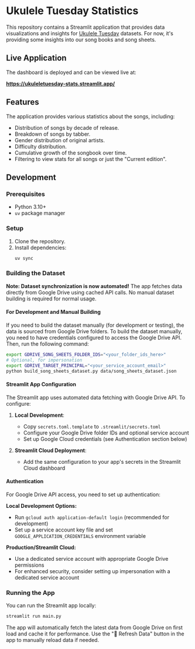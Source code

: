 # Ukulele Tuesday Statistics

This repository contains a Streamlit application that provides data visualizations and insights for [Ukulele Tuesday](https://www.ukuleletuesday.ie/) datasets. For now, it's providing some insights into our song books and song sheets.

## Live Application

The dashboard is deployed and can be viewed live at:

**https://ukuleletuesday-stats.streamlit.app/**

## Features

The application provides various statistics about the songs, including:
- Distribution of songs by decade of release.
- Breakdown of songs by tabber.
- Gender distribution of original artists.
- Difficulty distribution.
- Cumulative growth of the songbook over time.
- Filtering to view stats for all songs or just the "Current edition".

## Development

### Prerequisites
- Python 3.10+
- `uv` package manager

### Setup
1. Clone the repository.
2. Install dependencies:
   ```bash
   uv sync
   ```

### Building the Dataset

**Note: Dataset synchronization is now automated!** The app fetches data directly from Google Drive using cached API calls. No manual dataset building is required for normal usage.

#### For Development and Manual Building

If you need to build the dataset manually (for development or testing), the data is sourced from Google Drive folders. To build the dataset manually, you need to have credentials configured to access the Google Drive API. Then, run the following command:

```bash
export GDRIVE_SONG_SHEETS_FOLDER_IDS="<your_folder_ids_here>"
# Optional, for impersonation
export GDRIVE_TARGET_PRINCIPAL="<your_service_account_email>"
python build_song_sheets_dataset.py data/song_sheets_dataset.json
```

#### Streamlit App Configuration

The Streamlit app uses automated data fetching with Google Drive API. To configure:

1. **Local Development**: 
   - Copy `secrets.toml.template` to `.streamlit/secrets.toml`
   - Configure your Google Drive folder IDs and optional service account
   - Set up Google Cloud credentials (see Authentication section below)

2. **Streamlit Cloud Deployment**:
   - Add the same configuration to your app's secrets in the Streamlit Cloud dashboard

#### Authentication

For Google Drive API access, you need to set up authentication:

**Local Development Options:**
- Run `gcloud auth application-default login` (recommended for development)
- Set up a service account key file and set `GOOGLE_APPLICATION_CREDENTIALS` environment variable

**Production/Streamlit Cloud:**
- Use a dedicated service account with appropriate Google Drive permissions
- For enhanced security, consider setting up impersonation with a dedicated service account

### Running the App
You can run the Streamlit app locally:

```bash
streamlit run main.py
```

The app will automatically fetch the latest data from Google Drive on first load and cache it for performance. Use the "🔄 Refresh Data" button in the app to manually reload data if needed.
